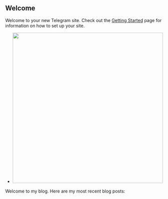 ## Welcome

Welcome to your new Telegram site.  Check out the [Getting Started](/getting_started) page
for information on how to set up your site.

<div>
    <head_place>
         <script src="/js/jquery.carousel.min.js" type="text/javascript"></script>
    </head_place>
    <div id="pictures">
    <ul data-lift="group?by=carousel">
      <li data-post="item"><img data-post="img" height="480" src="#"></li>
    </ul>
    </div>
    <script type="text/javascript">
    $(function(){
        $("#pictures").carousel();
    });
</script>
</div>

<span data-lift="if?extra_true=has_blog">Welcome to my blog.  Here are my most recent blog posts:</span>

<div data-lift="if?extra_true=has_blog">
      <div data-lift="blog.simple"></div>
</div>

[title: Home]: /